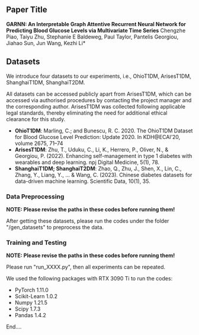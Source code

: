 ## Paper Title ##
**GARNN: An Interpretable Graph Attentive Recurrent Neural Network for Predicting Blood Glucose Levels via Multivariate Time Series**
Chengzhe Piao, Taiyu Zhu, Stephanie E Baldeweg, Paul Taylor, Pantelis Georgiou, Jiahao Sun, Jun Wang, Kezhi Li*
## Datasets ##
We introduce four datasets to our experiments, i.e., OhioT1DM, ArisesT1DM, ShanghaiT1DM, ShanghaiT2DM.

All datasets can be accessed publicly apart from ArisesT1DM, which can be accessed via authorised procedures by contacting the project manager and the corresponding author. ArisesT1DM was collected following applicable legal standards, thereby eliminating the need for additional ethical clearance for this study.

* **OhioT1DM**: Marling, C.; and Bunescu, R. C. 2020. The OhioT1DM Dataset for Blood Glucose Level Prediction: Update 2020. In KDH@ECAI’20, volume 2675, 71–74
* **ArisesT1DM**: Zhu, T., Uduku, C., Li, K., Herrero, P., Oliver, N., & Georgiou, P. (2022). Enhancing self-management in type 1 diabetes with wearables and deep learning. npj Digital Medicine, 5(1), 78.
* **ShanghaiT1DM; ShanghaiT2DM**: Zhao, Q., Zhu, J., Shen, X., Lin, C., Zhang, Y., Liang, Y., ... & Wang, C. (2023). Chinese diabetes datasets for data-driven machine learning. Scientific Data, 10(1), 35.

### Data Preprocessing

**NOTE: Please revise the paths in these codes before running them!**

After getting these datasets, please run the codes under the folder "/gen_datasets" to preprocess the data. 

### Training and Testing

**NOTE: Please revise the paths in these codes before running them!**

Please run "run_XXXX.py", then all experiments can be repeated.

We used the following packages with RTX 3090 Ti to run the codes:
* PyTorch 1.11.0
* Scikit-Learn 1.0.2
* Numpy 1.21.5
* Scipy 1.7.3
* Pandas 1.4.2 

End....

